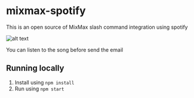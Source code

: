 # mixmax-spotify

This is an open source of MixMax slash command integration using spotify


![alt text](http://g.recordit.co/WmcKX6J541.gif "Spotify command")

You can listen to the song before send the email

## Running locally

1. Install using `npm install`
2. Run using `npm start`
